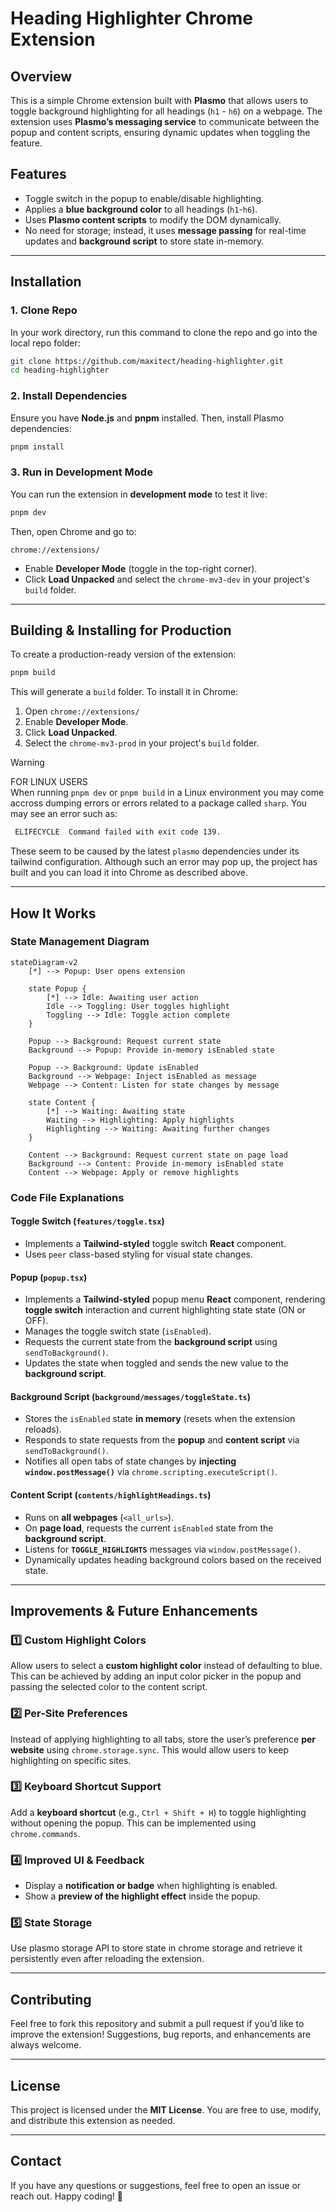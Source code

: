 # Heading Highlighter Chrome Extension

## Overview

This is a simple Chrome extension built with **Plasmo** that allows users to toggle background highlighting for all headings (`h1` - `h6`) on a webpage. The extension uses **Plasmo’s messaging service** to communicate between the popup and content scripts, ensuring dynamic updates when toggling the feature.

## Features

- Toggle switch in the popup to enable/disable highlighting.
- Applies a **blue background color** to all headings (`h1`-`h6`).
- Uses **Plasmo content scripts** to modify the DOM dynamically.
- No need for storage; instead, it uses **message passing** for real-time updates and **background script** to store state in-memory.

---

## Installation

### **1. Clone Repo**

In your work directory, run this command to clone the repo and go into the local repo folder:

```sh
git clone https://github.com/maxitect/heading-highlighter.git
cd heading-highlighter
```

### **2. Install Dependencies**

Ensure you have **Node.js** and **pnpm** installed. Then, install Plasmo dependencies:

```sh
pnpm install
```

### **3. Run in Development Mode**

You can run the extension in **development mode** to test it live:

```sh
pnpm dev
```

Then, open Chrome and go to:

```
chrome://extensions/
```

- Enable **Developer Mode** (toggle in the top-right corner).
- Click **Load Unpacked** and select the `chrome-mv3-dev` in your project's `build` folder.

---

## Building & Installing for Production

To create a production-ready version of the extension:

```sh
pnpm build
```

This will generate a `build` folder. To install it in Chrome:

1. Open `chrome://extensions/`
2. Enable **Developer Mode**.
3. Click **Load Unpacked**.
4. Select the `chrome-mv3-prod` in your project's `build` folder.

> [!WARNING]
> FOR LINUX USERS\
> When running `pnpm dev` or `pnpm build` in a Linux environment you may come accross dumping errors or errors related to a package called `sharp`. You may see an error such as:
>
> ```sh
>  ELIFECYCLE  Command failed with exit code 139.
> ```
>
> These seem to be caused by the latest `plasmo` dependencies under its tailwind configuration. Although such an error may pop up, the project has built and you can load it into Chrome as described above.

---

## How It Works

### **State Management Diagram**

```mermaid
stateDiagram-v2
    [*] --> Popup: User opens extension

    state Popup {
        [*] --> Idle: Awaiting user action
        Idle --> Toggling: User toggles highlight
        Toggling --> Idle: Toggle action complete
    }

    Popup --> Background: Request current state
    Background --> Popup: Provide in-memory isEnabled state

    Popup --> Background: Update isEnabled
    Background --> Webpage: Inject isEnabled as message
    Webpage --> Content: Listen for state changes by message

    state Content {
        [*] --> Waiting: Awaiting state
        Waiting --> Highlighting: Apply highlights
        Highlighting --> Waiting: Awaiting further changes
    }

    Content --> Background: Request current state on page load
    Background --> Content: Provide in-memory isEnabled state
    Content --> Webpage: Apply or remove highlights
```

### **Code File Explanations**

#### **Toggle Switch (`features/toggle.tsx`)**

- Implements a **Tailwind-styled** toggle switch **React** component.
- Uses `peer` class-based styling for visual state changes.

#### **Popup (`popup.tsx`)**

- Implements a **Tailwind-styled** popup menu **React** component, rendering **toggle switch** interaction and current highlighting state state (ON or OFF).
- Manages the toggle switch state (`isEnabled`).
- Requests the current state from the **background script** using `sendToBackground()`.
- Updates the state when toggled and sends the new value to the **background script**.

#### **Background Script (`background/messages/toggleState.ts`)**

- Stores the `isEnabled` state **in memory** (resets when the extension reloads).
- Responds to state requests from the **popup** and **content script** via `sendToBackground()`.
- Notifies all open tabs of state changes by **injecting `window.postMessage()`** via `chrome.scripting.executeScript()`.

#### **Content Script (`contents/highlightHeadings.ts`)**

- Runs on **all webpages** (`<all_urls>`).
- On **page load**, requests the current `isEnabled` state from the **background script**.
- Listens for **`TOGGLE_HIGHLIGHTS`** messages via `window.postMessage()`.
- Dynamically updates heading background colors based on the received state.

---

## Improvements & Future Enhancements

### **1️⃣ Custom Highlight Colors**

Allow users to select a **custom highlight color** instead of defaulting to blue. This can be achieved by adding an input color picker in the popup and passing the selected color to the content script.

### **2️⃣ Per-Site Preferences**

Instead of applying highlighting to all tabs, store the user’s preference **per website** using `chrome.storage.sync`. This would allow users to keep highlighting on specific sites.

### **3️⃣ Keyboard Shortcut Support**

Add a **keyboard shortcut** (e.g., `Ctrl + Shift + H`) to toggle highlighting without opening the popup. This can be implemented using `chrome.commands`.

### **4️⃣ Improved UI & Feedback**

- Display a **notification or badge** when highlighting is enabled.
- Show a **preview of the highlight effect** inside the popup.

### **5️⃣ State Storage**

Use plasmo storage API to store state in chrome storage and retrieve it persistently even after reloading the extension.

---

## Contributing

Feel free to fork this repository and submit a pull request if you’d like to improve the extension! Suggestions, bug reports, and enhancements are always welcome.

---

## License

This project is licensed under the **MIT License**. You are free to use, modify, and distribute this extension as needed.

---

## Contact

If you have any questions or suggestions, feel free to open an issue or reach out. Happy coding! 🚀

